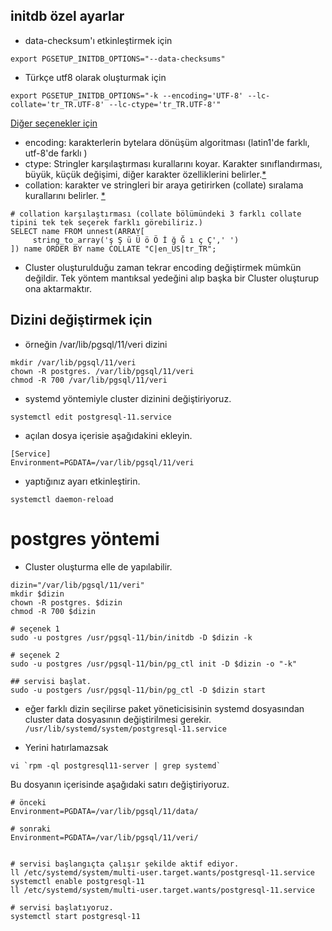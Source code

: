 ## initdb özel ayarlar

* data-checksum'ı etkinleştirmek için
```
export PGSETUP_INITDB_OPTIONS="--data-checksums"
```

* Türkçe utf8 olarak oluşturmak için
```
export PGSETUP_INITDB_OPTIONS="-k --encoding='UTF-8' --lc-collate='tr_TR.UTF-8' --lc-ctype='tr_TR.UTF-8'"
```
[Diğer seçenekler için](https://www.postgresql.org/docs/11/app-initdb.html)


* encoding: karakterlerin bytelara dönüşüm algoritması (latin1'de farklı, utf-8'de farklı )
* ctype: Stringler karşılaştırması kurallarını koyar. Karakter sınıflandırması, büyük, küçük değişimi, diğer karakter özelliklerini belirler.[*](https://www.ibm.com/support/knowledgecenter/ssw_aix_71/com.ibm.aix.files/LC_CTYPE.htm)
* collation: karakter ve stringleri bir araya getirirken (collate) sıralama kurallarını belirler.
[*](https://dba.stackexchange.com/a/211588/97226)

```
# collation karşılaştırması (collate bölümündeki 3 farklı collate tipini tek tek seçerek farklı görebiliriz.)
SELECT name FROM unnest(ARRAY[
     string_to_array('ş Ş ü Ü ö Ö İ ğ Ğ ı ç Ç',' ')
]) name ORDER BY name COLLATE "C|en_US|tr_TR";
```
* Cluster oluşturulduğu zaman tekrar encoding değiştirmek mümkün değildir. Tek yöntem mantıksal yedeğini alıp başka bir Cluster oluşturup ona aktarmaktır.

## Dizini değiştirmek için
- örneğin /var/lib/pgsql/11/veri dizini
```
mkdir /var/lib/pgsql/11/veri
chown -R postgres. /var/lib/pgsql/11/veri
chmod -R 700 /var/lib/pgsql/11/veri
```
- systemd yöntemiyle cluster dizinini değiştiriyoruz.
```
systemctl edit postgresql-11.service
```
- açılan dosya içerisie aşağıdakini ekleyin.
```
[Service]
Environment=PGDATA=/var/lib/pgsql/11/veri
```
- yaptığınız ayarı etkinleştirin.
```
systemctl daemon-reload
```

#  postgres yöntemi
* Cluster oluşturma elle de yapılabilir.

```
dizin="/var/lib/pgsql/11/veri"
mkdir $dizin
chown -R postgres. $dizin
chmod -R 700 $dizin

# seçenek 1
sudo -u postgres /usr/pgsql-11/bin/initdb -D $dizin -k

# seçenek 2
sudo -u postgres /usr/pgsql-11/bin/pg_ctl init -D $dizin -o "-k"

## servisi başlat.
sudo -u postgers /usr/pgsql-11/bin/pg_ctl -D $dizin start
```
* eğer farklı dizin seçilirse paket yöneticisisinin systemd dosyasından cluster data dosyasının değiştirilmesi gerekir.
`/usr/lib/systemd/system/postgresql-11.service`

* Yerini hatırlamazsak  
```
vi `rpm -ql postgresql11-server | grep systemd`
```
Bu dosyanın içerisinde aşağıdaki satırı değiştiriyoruz.
```
# önceki
Environment=PGDATA=/var/lib/pgsql/11/data/

# sonraki
Environment=PGDATA=/var/lib/pgsql/11/veri/
```



```

# servisi başlangıçta çalışır şekilde aktif ediyor.
ll /etc/systemd/system/multi-user.target.wants/postgresql-11.service
systemctl enable postgresql-11
ll /etc/systemd/system/multi-user.target.wants/postgresql-11.service

# servisi başlatıyoruz.
systemctl start postgresql-11
